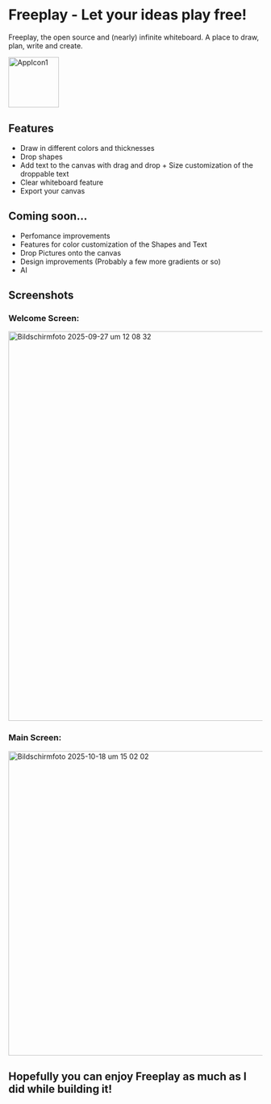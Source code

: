 # Freeplay - Let your ideas play free!

Freeplay, the open source and (nearly) infinite whiteboard. A place to draw, plan, write and create.

<img width="100" height="100" alt="AppIcon1" src="https://github.com/user-attachments/assets/69bdbb1e-35d6-41a4-9d29-2e77dfdc02ad" /> 

## Features

- Draw in different colors and thicknesses
- Drop shapes
- Add text to the canvas with drag and drop + Size customization of the droppable text
- Clear whiteboard feature
- Export your canvas 

## Coming soon...

- Perfomance improvements
- Features for color customization of the Shapes and Text
- Drop Pictures onto the canvas
- Design improvements (Probably a few more gradients or so)
- AI

## Screenshots

### Welcome Screen:
<img width="1228" height="773" alt="Bildschirmfoto 2025-09-27 um 12 08 32" src="https://github.com/user-attachments/assets/57141e8f-d568-4da8-853c-b2fdbb017e43" />

### Main Screen:
<img width="921" height="604" alt="Bildschirmfoto 2025-10-18 um 15 02 02" src="https://github.com/user-attachments/assets/c13d2252-ff33-4053-ae27-614ec79af5f8" />

## Hopefully you can enjoy Freeplay as much as I did while building it!
